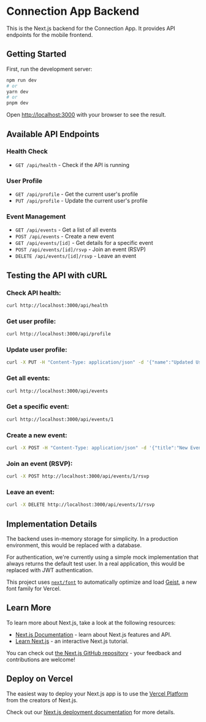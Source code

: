 # Connection App Backend

This is the Next.js backend for the Connection App. It provides API endpoints for the mobile frontend.

## Getting Started

First, run the development server:

```bash
npm run dev
# or
yarn dev
# or
pnpm dev
```

Open [http://localhost:3000](http://localhost:3000) with your browser to see the result.

## Available API Endpoints

### Health Check
- `GET /api/health` - Check if the API is running

### User Profile
- `GET /api/profile` - Get the current user's profile
- `PUT /api/profile` - Update the current user's profile

### Event Management
- `GET /api/events` - Get a list of all events
- `POST /api/events` - Create a new event
- `GET /api/events/[id]` - Get details for a specific event
- `POST /api/events/[id]/rsvp` - Join an event (RSVP)
- `DELETE /api/events/[id]/rsvp` - Leave an event

## Testing the API with cURL

### Check API health:
```bash
curl http://localhost:3000/api/health
```

### Get user profile:
```bash
curl http://localhost:3000/api/profile
```

### Update user profile:
```bash
curl -X PUT -H "Content-Type: application/json" -d '{"name":"Updated User", "bio":"This is an updated bio"}' http://localhost:3000/api/profile
```

### Get all events:
```bash
curl http://localhost:3000/api/events
```

### Get a specific event:
```bash
curl http://localhost:3000/api/events/1
```

### Create a new event:
```bash
curl -X POST -H "Content-Type: application/json" -d '{"title":"New Event", "description":"This is a new event", "datetime":"2023-12-31T20:00:00Z", "location":"Virtual"}' http://localhost:3000/api/events
```

### Join an event (RSVP):
```bash
curl -X POST http://localhost:3000/api/events/1/rsvp
```

### Leave an event:
```bash
curl -X DELETE http://localhost:3000/api/events/1/rsvp
```

## Implementation Details

The backend uses in-memory storage for simplicity. In a production environment, this would be replaced with a database.

For authentication, we're currently using a simple mock implementation that always returns the default test user. In a real application, this would be replaced with JWT authentication.

This project uses [`next/font`](https://nextjs.org/docs/app/building-your-application/optimizing/fonts) to automatically optimize and load [Geist](https://vercel.com/font), a new font family for Vercel.

## Learn More

To learn more about Next.js, take a look at the following resources:

- [Next.js Documentation](https://nextjs.org/docs) - learn about Next.js features and API.
- [Learn Next.js](https://nextjs.org/learn) - an interactive Next.js tutorial.

You can check out [the Next.js GitHub repository](https://github.com/vercel/next.js) - your feedback and contributions are welcome!

## Deploy on Vercel

The easiest way to deploy your Next.js app is to use the [Vercel Platform](https://vercel.com/new?utm_medium=default-template&filter=next.js&utm_source=create-next-app&utm_campaign=create-next-app-readme) from the creators of Next.js.

Check out our [Next.js deployment documentation](https://nextjs.org/docs/app/building-your-application/deploying) for more details.
